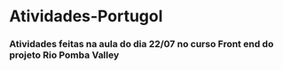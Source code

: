 # Atividades-Portugol

### Atividades feitas na aula do dia 22/07 no curso Front end do projeto Rio Pomba Valley
